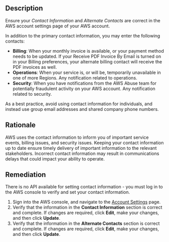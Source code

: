 ## Description
Ensure your *Contact Information* and *Alternate Contacts* are correct in the AWS account settings page of your AWS account.  

In addition to the primary contact information, you may enter the following contacts:
- **Billing**: When your monthly invoice is available, or your payment method needs to be updated. If your Receive PDF Invoice By Email is turned on in your Billing preferences, your alternate billing contact will receive the PDF invoices as well.
- **Operations**: When your service is, or will be, temporarily unavailable in one of more Regions. Any notification related to operations.
- **Security**:  When you have notifications from the AWS Abuse team for potentially fraudulent activity on your AWS account. Any notification related to security.

As a best practice, avoid using contact information for individuals, and instead use group email addresses and shared company phone numbers.

## Rationale
AWS uses the contact information to inform you of important service events, billing issues, and security issues.  Keeping your contact information up to date ensure timely delivery of important information to the relevant stakeholders.  Incorrect contact information may result in communications delays that could impact your ability to operate.  


## Remediation
There is no API available for setting contact information - you must log in to the AWS console to verify and set your contact information.  

1. Sign into the AWS console, and navigate to the [Account Settings](https://console.aws.amazon.com/billing/home?#/account) page.
1. Verify that the information in the **Contact Information** section is correct and complete.  If changes are required, click **Edit**, make your changes, and then click **Update**.
1. Verify that the information in the **Alternate Contacts** section is correct and complete.  If changes are required, click **Edit**, make your changes, and then click **Update**.